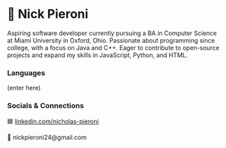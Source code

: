 # 🌊 Nick Pieroni

Aspiring software developer currently pursuing a BA in Computer Science at Miami University in Oxford, Ohio. Passionate about programming since college, with a focus on Java and C++. 
Eager to contribute to open-source projects and expand my skills in JavaScript, Python, and HTML.

### Languages
(enter here)

### Socials & Connections
🟦 <body>
        <a href="https://www.linkedin.com/in/nicholas-pieroni-25a3262b4?trk=people-guest_people_search-card" target="_blank" class="linkedin-link">
        linkedin.com/nicholas-pieroni
            </a>
</body>
📧 nickpieroni24@gmail.com

